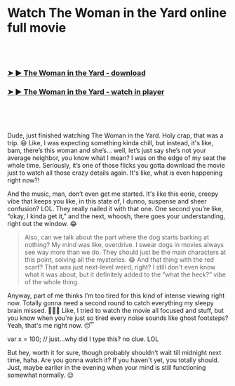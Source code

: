 <h1>Watch The Woman in the Yard online full movie</h1>


<br><br>

<h3><a href="https://Harrys-neufranason1984.github.io/ykhfaixqtk/">➤ ► The Woman in the Yard - download</a></h3> 
<h3><a href="https://Harrys-neufranason1984.github.io/ykhfaixqtk/">➤ ► The Woman in the Yard - watch in player</a></h3>


<br><br><br>


Dude, just finished watching The Woman in the Yard. Holy crap, that was a trip. 😆 Like, I was expecting something kinda chill, but instead, it's like, bam, there’s this woman and she’s... well, let’s just say she’s not your average neighbor, you know what I mean? I was on the edge of my seat the whole time. Seriously, it’s one of those flicks you gotta download the movie just to watch all those crazy details again. It's like, what is even happening right now?!

And the music, man, don’t even get me started. It's like this eerie, creepy vibe that keeps you like, in this state of, I dunno, suspense and sheer confusion? LOL. They really nailed it with that one. One second you’re like, “okay, I kinda get it,” and the next, whoosh, there goes your understanding, right out the window. 😂

> Also, can we talk about the part where the dog starts barking at nothing? My mind was like, overdrive. I swear dogs in movies always see way more than we do. They should just be the main characters at this point, solving all the mysteries. 😂 And that thing with the red scarf? That was just next-level weird, right? I still don't even know what it was about, but it definitely added to the “what the heck?” vibe of the whole thing.

Anyway, part of me thinks I'm too tired for this kind of intense viewing right now. Totally gonna need a second round to catch everything my sleepy brain missed. 🤷🏽‍♂️ Like, I tried to watch the movie all focused and stuff, but you know when you're just so tired every noise sounds like ghost footsteps? Yeah, that's me right now. 😴

var x = 100; // just...why did I type this? no clue. LOL

But hey, worth it for sure, though probably shouldn’t wait till midnight next time, haha. Are you gonna watch it? If you haven't yet, you totally should. Just, maybe earlier in the evening when your mind is still functioning somewhat normally. 😉


